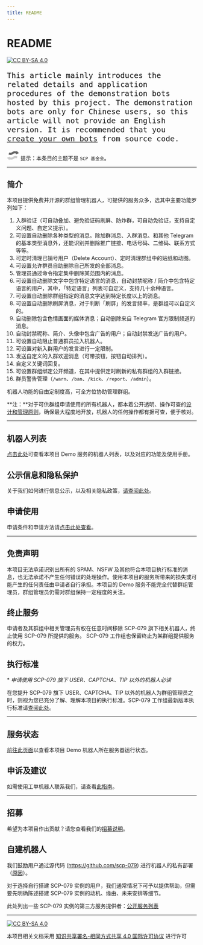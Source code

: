 ```yaml
---
title: README
---
```


<link rel="stylesheet" href="/css/chinese.css">

# README

[![CC BY-SA 4.0][cc-by-sa-shield]][cc-by-sa]

<p style="font-family: vt323, monospace; font-size: 20px;">This article mainly introduces the related details and application procedures of the demonstration bots hosted by this project. The demonstration bots are only for Chinese users, so this article will not provide an English version. It is recommended that you <a href="../how/">create your own bots</a> from source code.</p>

![](/images/Confusion_grey.png) 提示：本条目的主题不是 `SCP 基金会`。

---

## 简介

本项目提供免费并开源的群组管理机器人，可提供的服务众多，选其中主要功能罗列如下：

1. 入群验证（可自动叠加、避免验证码刷屏、防炸群，可自动免验证，支持自定义问题、自定义提示）。
2. 可设置自动删除各种类型的消息。除加群消息、入群消息、和其他 Telegram 的基本类型消息外，还能识别并删除推广链接、电话号码、二维码、联系方式等等。
3. 可定时清理已销号用户（Delete Account）、定时清理群组中的贴纸和动图。
4. 可设置允许群员自助删除自己所发的全部消息。
5. 管理员通过命令指定集中删除某范围内的消息。
6. 可设置自动删除文字中包含特定语言的消息，自动封禁昵称 / 简介中包含特定语言的用户，其中，「特定语言」列表可自定义，支持几十余种语言。
7. 可设置自动删除群组指定的消息文字达到特定长度以上的消息。
8. 可设置自动删除刷屏消息，对于判断「刷屏」的发言频率，是群组可以自定义的。
9. 自动删除包含色情画面的媒体消息；自动删除来自 Telegram 官方限制频道的消息。
10. 自动封禁昵称、简介、头像中包含广告的用户；自动封禁发送广告的用户。
11. 可设置自动阻止普通群员拉入机器人。
12. 可设置对新入群用户的发言进行一定限制。
13. 发送自定义的入群欢迎消息（可带按钮，按钮自动排列）。
14. 自定义关键词回复。
15. 可设置群组绑定公开频道，在其中提供定时刷新的私有群组的入群链接。
16. 群员警告管理（`/warn`、`/ban`、`/kick`、`/report`、`/admin`）。

机器人功能的自由定制度高，可全方位协助管理群组。

**注：**对于可供群组申请使用的所有机器人，都本着公开透明、操作可查的[设计和管理原则](/principles-zh/)，确保最大程度地开放，机器人的任何操作都有据可查，便于核对。

---

## 机器人列表

[点击此处](/bots/)可查看本项目 Demo 服务的机器人列表，以及对应的功能及使用手册。

## 公示信息和隐私保护

关于我们如何进行信息公示，以及相关隐私政策，[请查阅此处](/PublicInformationAndPrivacyProtection/)。

## 申请使用

申请条件和申请方法请[点击此处查看](/ApplyForUse/)。

---

## 免责声明

本项目无法承诺识别出所有的 SPAM、NSFW 及其他符合本项目执行标准的消息，也无法承诺不产生任何错误的处理操作。使用本项目的服务所带来的损失或可能产生的任何责任由申请者自行承担。本项目的 Demo 服务不能完全代替群组管理员，群组管理员仍需对群组保持一定程度的关注。

## 终止服务

申请者及其群组中相关管理员有权在任意时间移除 SCP-079 旗下相关机器人，终止使用 SCP-079 所提供的服务。 SCP-079 工作组也保留终止为某群组提供服务的权力。

## 执行标准

\* *申请使用 SCP-079 旗下 USER、CAPTCHA、TIP 以外的机器人必读*

在您提升 SCP-079 旗下 USER、CAPTCHA、TIP 以外的机器人为群组管理员之时，则视为您已充分了解、理解本项目的执行标准。SCP-079 工作组最新版本执行标准请[查阅此处](/rule/)。

---

## 服务状态

[前往此页面](/monitor/)以查看本项目 Demo 机器人所在服务器运行状态。

## 申诉及建议

如需使用工单机器人联系我们，请查看[此指南](/ticket/)。

---

## 招募

希望为本项目作出贡献？请您查看我们的[招募说明](/help-zh/)。

## 自建机器人

我们鼓励用户通过源代码 (<https://github.com/scp-079>) 进行机器人的私有部署（[原因](/suggestions-zh/)）。

对于选择自行搭建 SCP-079 实例的用户，我们通常情况下可予以提供帮助，但需要先明确陈述搭建 SCP-079 实例的动机、缘由、未来安排等细节。

此处列出一些 SCP-079 实例的第三方服务提供者：[公开服务列表](/list/)

---

[![CC BY-SA 4.0][cc-by-sa-image]][cc-by-sa]

本项目相关文档采用 [知识共享署名-相同方式共享 4.0 国际许可协议][cc-by-sa] 进行许可

[cc-by-sa]: https://creativecommons.org/licenses/by-sa/4.0/
[cc-by-sa-image]: https://licensebuttons.net/l/by-sa/4.0/88x31.png
[cc-by-sa-shield]: https://img.shields.io/badge/License-CC%20BY--SA%204.0-lightgrey.svg
